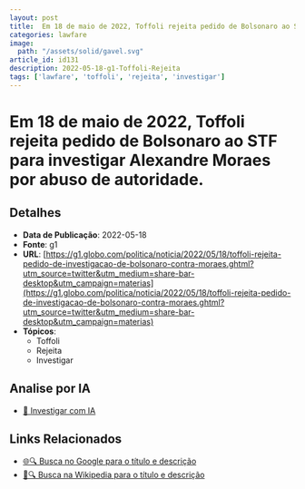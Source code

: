 ```yaml
---
layout: post
title:  Em 18 de maio de 2022, Toffoli rejeita pedido de Bolsonaro ao STF para investigar Alexandre Moraes por abuso de autoridade.
categories: lawfare
image: 
  path: "/assets/solid/gavel.svg"
article_id: id131
description: 2022-05-18-g1-Toffoli-Rejeita
tags: ['lawfare', 'toffoli', 'rejeita', 'investigar']
---
```


# Em 18 de maio de 2022, Toffoli rejeita pedido de Bolsonaro ao STF para investigar Alexandre Moraes por abuso de autoridade.

## Detalhes
- **Data de Publicação**: 2022-05-18
- **Fonte**: g1
- **URL**: [https://g1.globo.com/politica/noticia/2022/05/18/toffoli-rejeita-pedido-de-investigacao-de-bolsonaro-contra-moraes.ghtml?utm_source=twitter&utm_medium=share-bar-desktop&utm_campaign=materias](https://g1.globo.com/politica/noticia/2022/05/18/toffoli-rejeita-pedido-de-investigacao-de-bolsonaro-contra-moraes.ghtml?utm_source=twitter&utm_medium=share-bar-desktop&utm_campaign=materias)
- **Tópicos**:
  - Toffoli
  - Rejeita
  - Investigar

## Analise por IA
- [🤖 Investigar com IA](https://www.perplexity.ai/search?q=%22not%C3%ADcia%20artigo%20Brasil%22%20Em%2018%20de%20maio%20de%202022%2C%20Toffoli%20rejeita%20pedido%20de%20Bolsonaro%20ao%20STF%20para%20investigar%20Alexandre%20Moraes%20por%20abuso%20de%20autoridade.%20g1%202022-05-18)

## Links Relacionados
- [🌐🔍 Busca no Google para o título e descrição](https://www.google.com/search?q=%22not%C3%ADcia%20artigo%20Brasil%22%20Em%2018%20de%20maio%20de%202022%2C%20Toffoli%20rejeita%20pedido%20de%20Bolsonaro%20ao%20STF%20para%20investigar%20Alexandre%20Moraes%20por%20abuso%20de%20autoridade.%20g1%202022-05-18)
- [📖🔍 Busca na Wikipedia para o título e descrição](https://pt.wikipedia.org/w/index.php?search=%22not%C3%ADcia%20artigo%20Brasil%22%20Em%2018%20de%20maio%20de%202022%2C%20Toffoli%20rejeita%20pedido%20de%20Bolsonaro%20ao%20STF%20para%20investigar%20Alexandre%20Moraes%20por%20abuso%20de%20autoridade.%20g1%202022-05-18)

